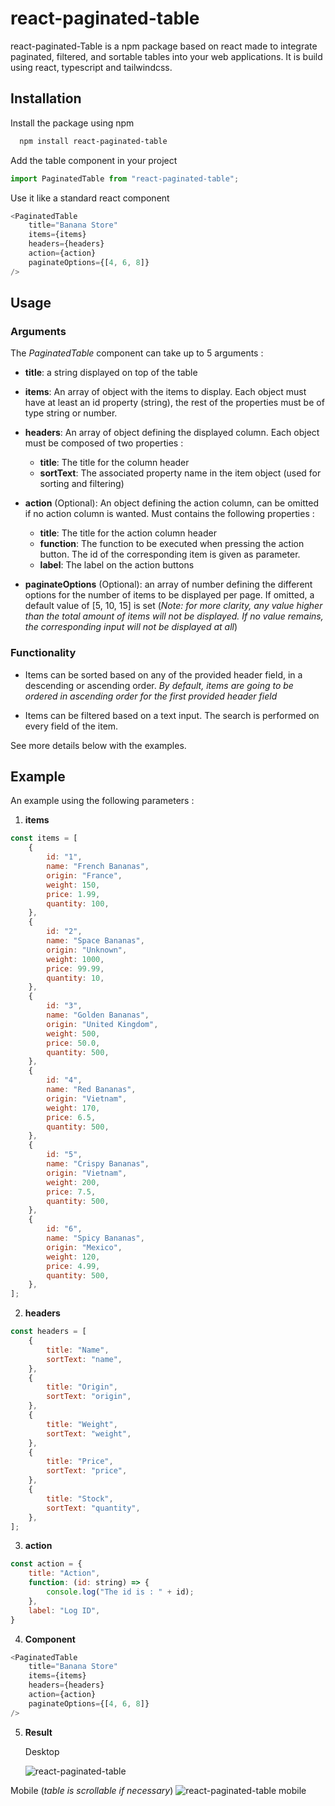 # react-paginated-table

react-paginated-Table is a npm package based on react made to integrate paginated, filtered, and sortable tables into your web applications. It is build using react, typescript and tailwindcss.

## Installation

Install the package using npm

```bash
  npm install react-paginated-table
```

Add the table component in your project

```javascript
import PaginatedTable from "react-paginated-table";
```

Use it like a standard react component

```javascript
<PaginatedTable
	title="Banana Store"
	items={items}
	headers={headers}
	action={action}
	paginateOptions={[4, 6, 8]}
/>
```

## Usage

### Arguments

The _PaginatedTable_ component can take up to 5 arguments :

-   **title**: a string displayed on top of the table

-   **items**: An array of object with the items to display. Each object must have at least an id property (string), the rest of the properties must be of type string or number.

-   **headers**: An array of object defining the displayed column. Each object must be composed of two properties :

    -   **title**: The title for the column header
    -   **sortText**: The associated property name in the item object (used for sorting and filtering)

-   **action** (Optional): An object defining the action column, can be omitted if no action column is wanted. Must contains the following properties :

    -   **title**: The title for the action column header
    -   **function**: The function to be executed when pressing the action button. The id of the corresponding item is given as parameter.
    -   **label**: The label on the action buttons

-   **paginateOptions** (Optional): an array of number defining the different options for the number of items to be displayed per page. If omitted, a default value of [5, 10, 15] is set (_Note: for more clarity, any value higher than the total amount of items will not be displayed. If no value remains, the corresponding input will not be displayed at all_)

### Functionality

-   Items can be sorted based on any of the provided header field, in a descending or ascending order. _By default, items are going to be ordered in ascending order for the first provided header field_

-   Items can be filtered based on a text input. The search is performed on every field of the item.

See more details below with the examples.

## Example

An example using the following parameters :

1. **items**

```javascript
const items = [
	{
		id: "1",
		name: "French Bananas",
		origin: "France",
		weight: 150,
		price: 1.99,
		quantity: 100,
	},
	{
		id: "2",
		name: "Space Bananas",
		origin: "Unknown",
		weight: 1000,
		price: 99.99,
		quantity: 10,
	},
	{
		id: "3",
		name: "Golden Bananas",
		origin: "United Kingdom",
		weight: 500,
		price: 50.0,
		quantity: 500,
	},
	{
		id: "4",
		name: "Red Bananas",
		origin: "Vietnam",
		weight: 170,
		price: 6.5,
		quantity: 500,
	},
	{
		id: "5",
		name: "Crispy Bananas",
		origin: "Vietnam",
		weight: 200,
		price: 7.5,
		quantity: 500,
	},
	{
		id: "6",
		name: "Spicy Bananas",
		origin: "Mexico",
		weight: 120,
		price: 4.99,
		quantity: 500,
	},
];
```

2. **headers**

```javascript
const headers = [
	{
		title: "Name",
		sortText: "name",
	},
	{
		title: "Origin",
		sortText: "origin",
	},
	{
		title: "Weight",
		sortText: "weight",
	},
	{
		title: "Price",
		sortText: "price",
	},
	{
		title: "Stock",
		sortText: "quantity",
	},
];
```

3. **action**

```javascript
const action = {
	title: "Action",
	function: (id: string) => {
		console.log("The id is : " + id);
	},
	label: "Log ID",
}
```

4. **Component**

```javascript
<PaginatedTable
	title="Banana Store"
	items={items}
	headers={headers}
	action={action}
	paginateOptions={[4, 6, 8]}
/>
```

5. **Result**

    Desktop

    ![react-paginated-table](/docs/react-paginated-table.PNG?raw=true)

Mobile (_table is scrollable if necessary_)
![react-paginated-table mobile](/docs/react-paginated-table-mobile.PNG?raw=true)
